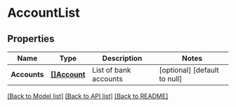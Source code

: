 # AccountList

## Properties
Name | Type | Description | Notes
------------ | ------------- | ------------- | -------------
**Accounts** | [**[]Account**](Account.md) | List of bank accounts | [optional] [default to null]

[[Back to Model list]](../README.md#documentation-for-models) [[Back to API list]](../README.md#documentation-for-api-endpoints) [[Back to README]](../README.md)


